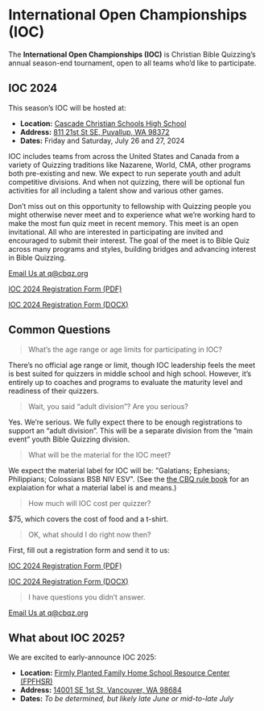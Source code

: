 # International Open Championships (IOC)

The **International Open Championships (IOC)** is Christian Bible Quizzing’s annual season-end tournament, open to all teams who’d like to participate.

## IOC 2024

This season’s IOC will be hosted at:

- **Location:** [Cascade Christian Schools High School](https://www.cascadechristian.org)
- **Address:** [811 21st St SE, Puyallup, WA 98372](https://www.google.com/maps/dir//811+21st+St+SE,+Puyallup,+WA+98372)
- **Dates:** Friday and Saturday, July 26 and 27, 2024

IOC includes teams from across the United States and Canada from a variety of Quizzing traditions like Nazarene, World, CMA, other programs both pre-existing and new. We expect to run seperate youth and adult competitive divisions. And when not quizzing, there will be optional fun activities for all including a talent show and various other games.

Don’t miss out on this opportunity to fellowship with Quizzing people you might otherwise never meet and to experience what we’re working hard to make the most fun quiz meet in recent memory. This meet is an open invitational. All who are interested in participating are invited and encouraged to submit their interest. The goal of the meet is to Bible Quiz across many programs and styles, building bridges and advancing interest in Bible Quizzing.

<a href="mailto:q@cbqz.org" class="button">Email Us at q@cbqz.org</a>

<a href="/files/ioc_registration_2024.pdf" class="button colored">IOC 2024 Registration Form (PDF)</a>

<a href="/files/ioc_registration_2024.docx" class="button colored">IOC 2024 Registration Form (DOCX)</a>

## Common Questions

> What’s the age range or age limits for participating in IOC?

There’s no official age range or limit, though IOC leadership feels the meet is best suited for quizzers in middle school and high school. However, it’s entirely up to coaches and programs to evaluate the maturity level and readiness of their quizzers.

> Wait, you said “adult division”? Are you serious?

Yes. We’re serious. We fully expect there to be enough registrations to support an “adult division”. This will be a separate division from the “main event” youth Bible Quizzing division.

> What will be the material for the IOC meet?

We expect the material label for IOC will be: "Galatians; Ephesians; Philippians; Colossians BSB NIV ESV". (See the [the CBQ rule book](rules/CBQ_rule_book.md) for an explaiation for what a material label is and means.)

> How much will IOC cost per quizzer?

$75, which covers the cost of food and a t-shirt.

> OK, what should I do right now then?

First, fill out a registration form and send it to us:

<a href="/files/ioc_registration_2024.pdf" class="button colored">IOC 2024 Registration Form (PDF)</a>

<a href="/files/ioc_registration_2024.docx" class="button colored">IOC 2024 Registration Form (DOCX)</a>

> I have questions you didn’t answer.

<a href="mailto:q@cbqz.org" class="button">Email Us at q@cbqz.org</a>

## What about IOC 2025?

We are excited to early-announce IOC 2025:

- **Location:** [Firmly Planted Family Home School Resource Center (FPFHSR)](https://www.firmlyplantedfamily.com)
- **Address:** [14001 SE 1st St, Vancouver, WA 98684](https://www.google.com/maps/dir//14001+SE+1st+St,+Vancouver,+WA+98684)
- **Dates:** *To be determined, but likely late June or mid-to-late July*
